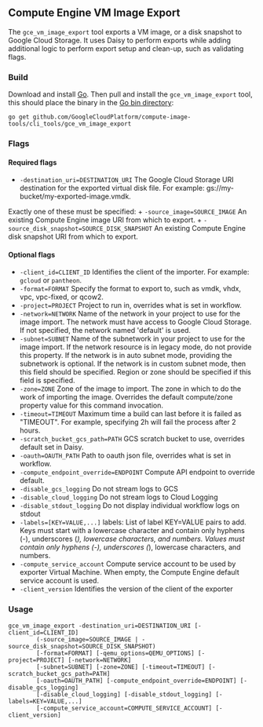 ## Compute Engine VM Image Export

The `gce_vm_image_export` tool exports a VM image, or a disk snapshot to Google
Cloud Storage. It uses Daisy to perform exports while adding additional logic to
perform export setup and clean-up, such as validating flags.

### Build

Download and install [Go](https://golang.org/doc/install). Then pull and install
the `gce_vm_image_export` tool, this should place the binary in the
[Go bin directory](https://golang.org/doc/code.html#GOPATH):

```
go get github.com/GoogleCloudPlatform/compute-image-tools/cli_tools/gce_vm_image_export
```

### Flags

#### Required flags

+   `-destination_uri=DESTINATION_URI` The Google Cloud Storage URI destination
    for the exported virtual disk file. For example:
    gs://my-bucket/my-exported-image.vmdk.

Exactly one of these must be specified: + `-source_image=SOURCE_IMAGE` An
existing Compute Engine image URI from which to export. +
`-source_disk_snapshot=SOURCE_DISK_SNAPSHOT` An existing Compute Engine disk
snapshot URI from which to export.

#### Optional flags

+   `-client_id=CLIENT_ID` Identifies the client of the importer. For example:
    `gcloud` or `pantheon`.
+   `-format=FORMAT` Specify the format to export to, such as vmdk, vhdx, vpc,
    vpc-fixed, or qcow2.
+   `-project=PROJECT` Project to run in, overrides what is set in workflow.
+   `-network=NETWORK` Name of the network in your project to use for the image
    import. The network must have access to Google Cloud Storage. If not
    specified, the network named 'default' is used.
+   `-subnet=SUBNET` Name of the subnetwork in your project to use for the image
    import. If the network resource is in legacy mode, do not provide this
    property. If the network is in auto subnet mode, providing the subnetwork is
    optional. If the network is in custom subnet mode, then this field should be
    specified. Region or zone should be specified if this field is specified.
+   `-zone=ZONE` Zone of the image to import. The zone in which to do the work
    of importing the image. Overrides the default compute/zone property value
    for this command invocation.
+   `-timeout=TIMEOUT` Maximum time a build can last before it is failed as
    "TIMEOUT". For example, specifying 2h will fail the process after 2 hours.
+   `-scratch_bucket_gcs_path=PATH` GCS scratch bucket to use, overrides default
    set in Daisy.
+   `-oauth=OAUTH_PATH` Path to oauth json file, overrides what is set in
    workflow.
+   `-compute_endpoint_override=ENDPOINT` Compute API endpoint to override
    default.
+   `-disable_gcs_logging` Do not stream logs to GCS
+   `-disable_cloud_logging` Do not stream logs to Cloud Logging
+   `-disable_stdout_logging` Do not display individual workflow logs on stdout
+   `-labels=[KEY=VALUE,...]` labels: List of label KEY=VALUE pairs to add. Keys
    must start with a lowercase character and contain only hyphens (-),
    underscores (_), lowercase characters, and numbers. Values must contain only
    hyphens (-), underscores (_), lowercase characters, and numbers.
+   `-compute_service_account` Compute service account to be used by exporter
    Virtual Machine. When empty, the Compute Engine default service account is
    used.
+   `-client_version` Identifies the version of the client of the exporter

### Usage

```
gce_vm_image_export -destination_uri=DESTINATION_URI [-client_id=CLIENT_ID]
        (-source_image=SOURCE_IMAGE | -source_disk_snapshot=SOURCE_DISK_SNAPSHOT)
        [-format=FORMAT] [-qemu_options=QEMU_OPTIONS] [-project=PROJECT] [-network=NETWORK]
        [-subnet=SUBNET] [-zone=ZONE] [-timeout=TIMEOUT] [-scratch_bucket_gcs_path=PATH]
        [-oauth=OAUTH_PATH] [-compute_endpoint_override=ENDPOINT] [-disable_gcs_logging]
        [-disable_cloud_logging] [-disable_stdout_logging] [-labels=KEY=VALUE,...]
        [-compute_service_account=COMPUTE_SERVICE_ACCOUNT] [-client_version]
```
